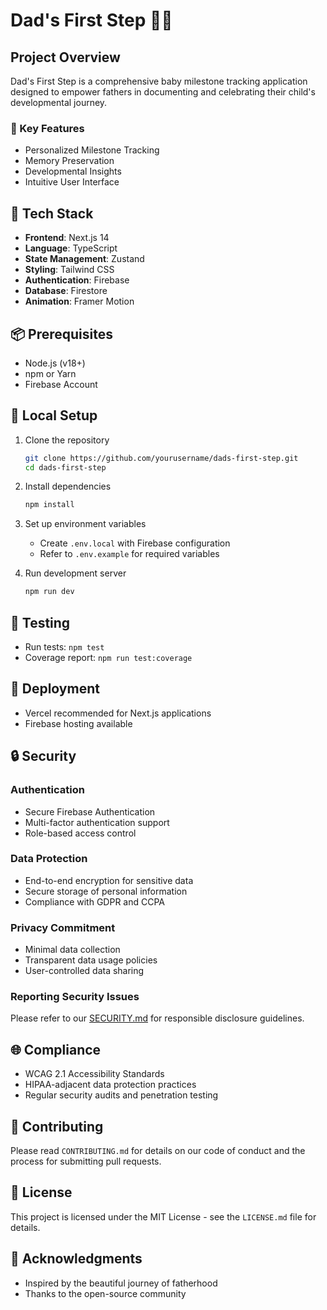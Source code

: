# Dad's First Step 👶🏽

## Project Overview
Dad's First Step is a comprehensive baby milestone tracking application designed to empower fathers in documenting and celebrating their child's developmental journey.

### 🌟 Key Features
- Personalized Milestone Tracking
- Memory Preservation
- Developmental Insights
- Intuitive User Interface

## 🚀 Tech Stack
- **Frontend**: Next.js 14
- **Language**: TypeScript
- **State Management**: Zustand
- **Styling**: Tailwind CSS
- **Authentication**: Firebase
- **Database**: Firestore
- **Animation**: Framer Motion

## 📦 Prerequisites
- Node.js (v18+)
- npm or Yarn
- Firebase Account

## 🔧 Local Setup
1. Clone the repository
   ```bash
   git clone https://github.com/yourusername/dads-first-step.git
   cd dads-first-step
   ```

2. Install dependencies
   ```bash
   npm install
   ```

3. Set up environment variables
   - Create `.env.local` with Firebase configuration
   - Refer to `.env.example` for required variables

4. Run development server
   ```bash
   npm run dev
   ```

## 🧪 Testing
- Run tests: `npm test`
- Coverage report: `npm run test:coverage`

## 🚢 Deployment
- Vercel recommended for Next.js applications
- Firebase hosting available

## 🔒 Security

### Authentication
- Secure Firebase Authentication
- Multi-factor authentication support
- Role-based access control

### Data Protection
- End-to-end encryption for sensitive data
- Secure storage of personal information
- Compliance with GDPR and CCPA

### Privacy Commitment
- Minimal data collection
- Transparent data usage policies
- User-controlled data sharing

### Reporting Security Issues
Please refer to our [SECURITY.md](SECURITY.md) for responsible disclosure guidelines.

## 🌐 Compliance
- WCAG 2.1 Accessibility Standards
- HIPAA-adjacent data protection practices
- Regular security audits and penetration testing

## 📝 Contributing
Please read `CONTRIBUTING.md` for details on our code of conduct and the process for submitting pull requests.

## 📄 License
This project is licensed under the MIT License - see the `LICENSE.md` file for details.

## 🙏 Acknowledgments
- Inspired by the beautiful journey of fatherhood
- Thanks to the open-source community
